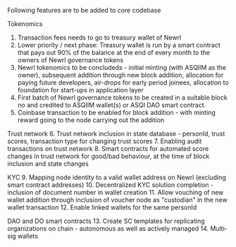 Following features are to be added to core codebase

Tokenomics
1. Transaction fees needs to go to treasury wallet of Newrl
2. Lower priority / next phase: Treasury wallet is run by a smart contract that pays out 90% of the balance at the end of every month to the owners of Newrl governance tokens
3. Newrl tokenomics to be concludeds - initial minting (with ASQIIM as the owner), subsequent addition through new block addition, allocation for paying future developers, air-drops for early period joinees, allocation to foundation for start-ups in application layer
4. First batch of Newrl governance tokens to be created in a suitable block no and credited to ASQIIM wallet(s) or ASQI DAO smart contract.
5. Coinbase transaction to be enabled for block addition - with minting reward going to the node carrying out the addition

Trust network
6. Trust network inclusion in state database - personId, trust scores, transaction type for changing trust scores
7. Enabling audit transactions on trust network
8. Smart contracts for automated score changes in trust network for good/bad behaviour, at the time of block inclusion and state changes

KYC
9. Mapping node identity to a valid wallet address on Newrl (excluding smart contract addresses)
10. Decentralized KYC solution completion - inclusion of document number in wallet creation
11. Allow vouching of new wallet addition through inclusion of voucher node as "custodian" in the new wallet transaction
12. Enable linked wallets for the same personId

DAO and DO smart contracts
13. Create SC templates for replicating organizations on chain - autonomous as well as actively managed
14. Multi-sig wallets
